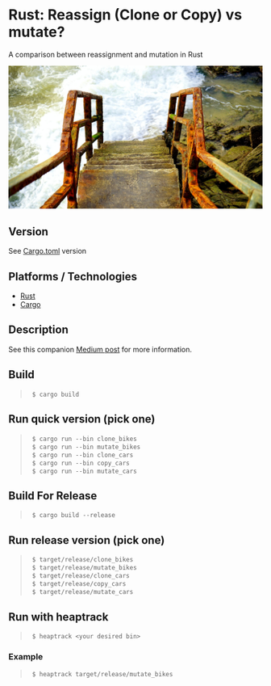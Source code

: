 # Rust: Reassign (Clone or Copy) vs mutate?
A comparison between reassignment and mutation in Rust

![Image of rusty stairs into water](img/pexels-mike-282005.jpg)

## Version
See [Cargo.toml](Cargo.toml) version

## Platforms / Technologies
* [Rust](https://www.rust-lang.org/en-US/)
* [Cargo](https://doc.rust-lang.org/cargo/)

## Description
See this companion [Medium post]() for more information.

## Build
>      $ cargo build

## Run quick version (pick one)
>      $ cargo run --bin clone_bikes
>      $ cargo run --bin mutate_bikes
>      $ cargo run --bin clone_cars
>      $ cargo run --bin copy_cars
>      $ cargo run --bin mutate_cars

## Build For Release
>      $ cargo build --release

## Run release version (pick one)
>      $ target/release/clone_bikes
>      $ target/release/mutate_bikes
>      $ target/release/clone_cars
>      $ target/release/copy_cars
>      $ target/release/mutate_cars

## Run with heaptrack
>      $ heaptrack <your desired bin>

### Example
>      $ heaptrack target/release/mutate_bikes
